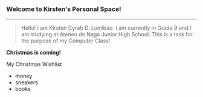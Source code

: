 ### Welcome to Kirsten's Personal Space!
---
>Hello! I am Kirsten Cyrah D. Lumibao. I am currently in Grade 9 and I am studying at Ateneo de Naga Junior High School. This is a task for the purpose of my Computer Class!

**Christmas is coming!**

My Christmas Wishlist
- money
- sneakers
- books
